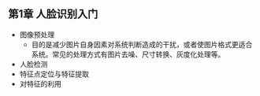 ## 第1章 人脸识别入门
- 图像预处理
	- 目的是减少图片自身因素对系统判断造成的干扰，或者使图片格式更适合系统。常见的处理方式有图片去噪、尺寸转换、灰度化处理等。
- 人脸检测
- 特征点定位与特征提取
- 对特征的利用